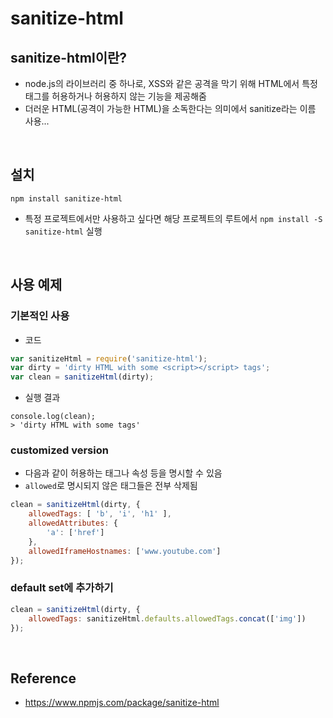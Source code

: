 # sanitize-html
## sanitize-html이란?
* node.js의 라이브러리 중 하나로, XSS와 같은 공격을 막기 위해 HTML에서 특정 태그를 허용하거나 허용하지 않는 기능을 제공해줌
* 더러운 HTML(공격이 가능한 HTML)을 소독한다는 의미에서 sanitize라는 이름 사용...

<br>

## 설치
```shell
npm install sanitize-html
```
* 특정 프로젝트에서만 사용하고 싶다면 해당 프로젝트의 루트에서 `npm install -S sanitize-html` 실행

<br>

## 사용 예제

### 기본적인 사용

* 코드
```js
var sanitizeHtml = require('sanitize-html');
var dirty = 'dirty HTML with some <script></script> tags';
var clean = sanitizeHtml(dirty);
```

* 실행 결과
```shell
console.log(clean);
> 'dirty HTML with some tags'
```

### customized version
* 다음과 같이 허용하는 태그나 속성 등을 명시할 수 있음
* `allowed`로 명시되지 않은 태그들은 전부 삭제됨
```js
clean = sanitizeHtml(dirty, {
    allowedTags: [ 'b', 'i', 'h1' ],
    allowedAttributes: {
        'a': ['href']
    },
    allowedIframeHostnames: ['www.youtube.com']
});
```

### default set에 추가하기
```js
clean = sanitizeHtml(dirty, {
    allowedTags: sanitizeHtml.defaults.allowedTags.concat(['img'])
});
```

<br>

## Reference
* <https://www.npmjs.com/package/sanitize-html>